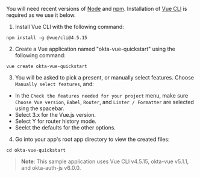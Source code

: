 You will need recent versions of [Node](https://nodejs.org/en/) and  [npm](https://www.npmjs.com/). Installation of [Vue CLI](https://cli.vuejs.org/) is required as we use it below.

1. Install Vue CLI with the following command:

```shell
npm install -g @vue/cli@4.5.15
```

2. Create a Vue application named "okta-vue-quickstart" using the following command:

```shell
vue create okta-vue-quickstart
```

3. You will be asked to pick a present, or manually select features. Choose `Manually select features`, and: 

* In the `Check the features needed for your project` menu, make sure `Choose Vue version`, `Babel`, `Router`, and `Linter / Formatter` are selected using the spacebar.
* Select 3.x for the Vue.js version.
* Select Y for router history mode.
* Seelct the defaults for the other options.

4. Go into your app's root app directory to view the created files:

```shell
cd okta-vue-quickstart
```

> **Note**: This sample application uses Vue CLI v4.5.15, okta-vue v5.1.1, and okta-auth-js v6.0.0.